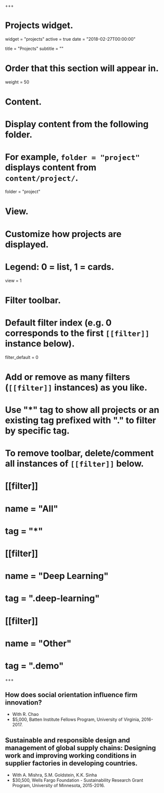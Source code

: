 +++
# Projects widget.
widget = "projects"
active = true
date = "2018-02-27T00:00:00"

title = "Projects"
subtitle = ""

# Order that this section will appear in.
weight = 50

# Content.
# Display content from the following folder.
# For example, `folder = "project"` displays content from `content/project/`.
folder = "project"

# View.
# Customize how projects are displayed.
# Legend: 0 = list, 1 = cards.
view = 1

# Filter toolbar.

# Default filter index (e.g. 0 corresponds to the first `[[filter]]` instance below).
filter_default = 0

# Add or remove as many filters (`[[filter]]` instances) as you like.
# Use "*" tag to show all projects or an existing tag prefixed with "." to filter by specific tag.
# To remove toolbar, delete/comment all instances of `[[filter]]` below.
# [[filter]]
#   name = "All"
#   tag = "*"
#  
# [[filter]]
#   name = "Deep Learning"
#   tag = ".deep-learning"
#
# [[filter]]
#   name = "Other"
#   tag = ".demo"

+++

## How does social orientation influence firm innovation?
- With R. Chao
- $5,000, Batten Institute Fellows Program, University of Virginia, 2016-2017.

## Sustainable and responsible design and management of global supply chains: Designing work and improving working conditions in supplier factories in developing countries.
- With A. Mishra, S.M. Goldstein, K.K. Sinha 
- $30,500, Wells Fargo Foundation - Sustainability Research Grant Program, University of Minnesota, 2015-2016.

